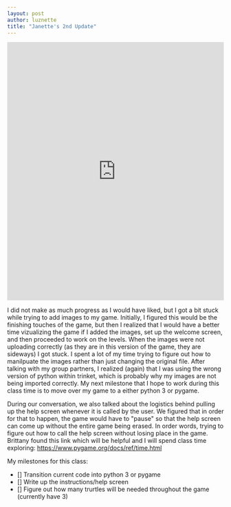 ```yaml
---
layout: post
author: luznette
title: "Janette's 2nd Update"
---
```

<iframe src="https://trinket.io/embed/python/efbe45e97e" width="100%" height="600" frameborder="0" marginwidth="0" marginheight="0" allowfullscreen></iframe>

I did not make as much progress as I would have liked, but I got a bit stuck while trying to add images to my game. Initially, I figured this would be the finishing touches of the game, but then I realized that I would have a better time vizualizing the game if I added the images, set up the welcome screen, and then proceeded to work on the levels. When the images were not uploading correctly (as they are in this version of the game, they are sideways) I got stuck. I spent a lot of my time trying to figure out how to manilpuate the images rather than just changing the original file. After talking with my group partners, I realized (again) that I was using the wrong version of python within trinket, which is probably why my images are not being imported correctly. My next milestone that I hope to work during this class time is to move over my game to a either python 3 or pygame. 

During our conversation, we also talked about the logistics behind pulling up the help screen whenever it is called by the user. We figured that in order for that to happen, the game would have to "pause" so that the help screen can come up without the entire game being erased. In order words, trying to figure out how to call the help screen without losing place in the game. Brittany found this link which will be helpful and I will spend class time exploring: https://www.pygame.org/docs/ref/time.html

My milestones for this class:
- [] Transition current code into python 3 or pygame
- [] Write up the instructions/help screen
- [] Figure out how many trurtles will be needed throughout the game (currently have 3)

